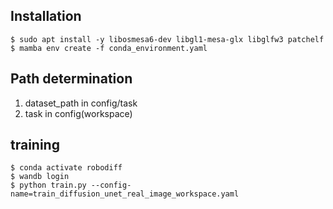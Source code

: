 ## Installation

```console
$ sudo apt install -y libosmesa6-dev libgl1-mesa-glx libglfw3 patchelf
$ mamba env create -f conda_environment.yaml
```

## Path determination

1. dataset_path in config/task
2. task in config(workspace)

## training

```shell
$ conda activate robodiff
$ wandb login
$ python train.py --config-name=train_diffusion_unet_real_image_workspace.yaml
```
